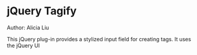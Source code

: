 jQuery Tagify
=============
Author: Alicia Liu

This jQuery plug-in provides a stylized input field for creating tags. It uses the jQuery UI 